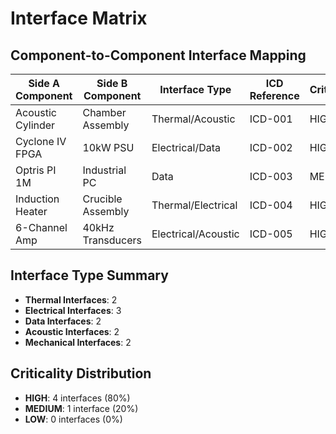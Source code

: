 # Interface Matrix

## Component-to-Component Interface Mapping

| Side A Component | Side B Component | Interface Type | ICD Reference | Criticality |
|------------------|------------------|----------------|---------------|-------------|
| Acoustic Cylinder | Chamber Assembly | Thermal/Acoustic | ICD-001 | HIGH |
| Cyclone IV FPGA | 10kW PSU | Electrical/Data | ICD-002 | HIGH |
| Optris PI 1M | Industrial PC | Data | ICD-003 | MEDIUM |
| Induction Heater | Crucible Assembly | Thermal/Electrical | ICD-004 | HIGH |
| 6-Channel Amp | 40kHz Transducers | Electrical/Acoustic | ICD-005 | HIGH |

## Interface Type Summary

- **Thermal Interfaces**: 2
- **Electrical Interfaces**: 3  
- **Data Interfaces**: 2
- **Acoustic Interfaces**: 2
- **Mechanical Interfaces**: 2

## Criticality Distribution

- **HIGH**: 4 interfaces (80%)
- **MEDIUM**: 1 interface (20%)
- **LOW**: 0 interfaces (0%)
